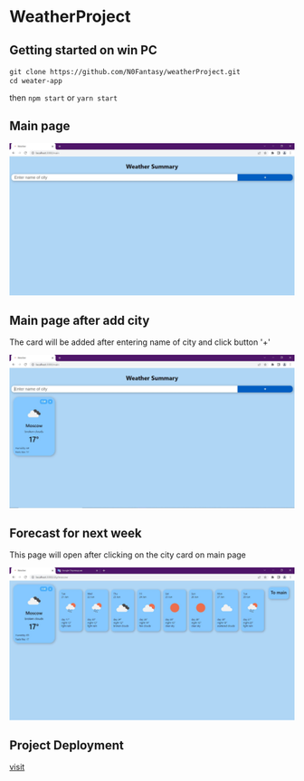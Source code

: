 # WeatherProject

## Getting started on win PC

```
git clone https://github.com/N0Fantasy/weatherProject.git
cd weater-app
```
then `npm start` or `yarn start`

## Main page

![MainPage](https://github.com/N0Fantasy/N0Fantasy/blob/main/assets/MainPage.JPG)

## Main page after add city
The card will be added after entering name of city and click button '+'

![AddCity](https://github.com/N0Fantasy/N0Fantasy/blob/main/assets/AddCity.JPG)

## Forecast for next week
This page will open after clicking on the city card on main page

![Forecast](https://github.com/N0Fantasy/N0Fantasy/blob/main/assets/ForecatForNextWeek.JPG)

## Project Deployment
[visit](https://weather-project-liard.vercel.app/main)
